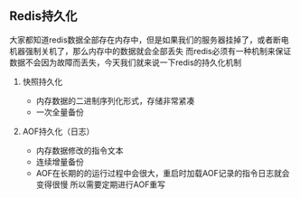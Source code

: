 ## Redis持久化


大家都知道redis数据全部存在内存中，但是如果我们的服务器挂掉了，或者断电机器强制关机了，那么内存中的数据就会全部丢失
而redis必须有一种机制来保证数据不会因为故障而丢失，今天我们就来说一下redis的持久化机制

1. 快照持久化

	* 内存数据的二进制序列化形式，存储非常紧凑
	* 一次全量备份

2. AOF持久化（日志）
	* 内存数据修改的指令文本
	* 连续增量备份
	* AOF在长期的的运行过程中会很大，重启时加载AOF记录的指令日志就会变得很慢 所以需要定期进行AOF重写